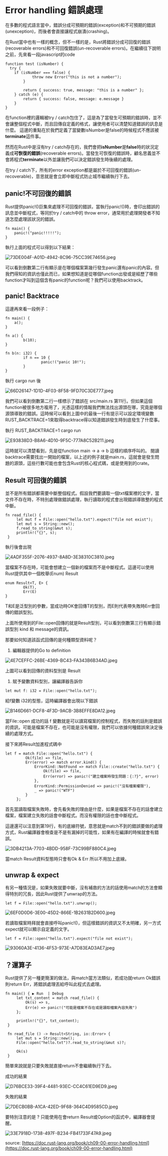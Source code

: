 # Error handling 錯誤處理

在多數的程式語言當中，錯誤分成可預期的錯誤(exception)和不可預期的錯誤(unexception)，而後者會直接讓程式崩潰(crashing)。

在Rust當中也有一樣的概念，但不一樣的是，Rust將錯誤分成可回復的錯誤(recoverable errors)和不可回復錯誤(un-recoverable errors)。在繼續往下說明之前，先來看一段javascript的code

```
function test (isNumber) {
  try {
    if (isNumber === false) {
			throw new Error("this is not a number");		
		}
		
		return { success: true, message: "this is a number" };
	} catch (e) {
		return { success: false, message: e.message }
	}
}
```

在function裡的邏輯被try / catch包住了，這是為了當發生可預期的錯誤時，並不會讓整個程式中斷，而且回傳自定義的格式，讓使用者可以清楚知道錯誤的訊息是什麼。
這邊的重點在於我們定義了當變數isNumber是false的時候程式不應該被**terminate**這件事。

然而在Rust中是沒有try / catch存在的，我們會把**isNumber**是**false**時的狀況定義成**可恢復的錯誤**(recoverable errors)。當發生可恢復的錯誤時，顧名思義並不會將程式**terminate**以外並讓我們可以決定錯誤發生時後續的處理。

在try / catch下，所有的error exception都是屬於不可回復的錯誤(un-recoverable)，意思就是會立即中斷程式防止城市繼續執行下去。

## panic!不可回復的錯誤

Rust提供panic!()巨集來處理不可回復的錯誤，當執行panic!()時，會印出錯誤的訊息並中斷程式，等同於try / catch中的 throw error，通常用於處理開發者不知道怎麼處理該狀況的錯誤。

```
fn main() {
    panic!("panic!!!!!");
}
```

執行上面的程式可以得到以下結果：

![73DE004F-A01D-4942-8C96-75CC39E74656.jpeg](./images/error_handling/73DE004F-A01D-4942-8C96-75CC39E74656.jpeg)

可以看到倒數第二行有顯示是在哪個檔案第幾行發生panic還有panic的內容。但我們得知的資訊也僅此而已，如果想知道是從哪個function出發或是經歷了哪些function才叫到這個含有panic的function呢？我們可以使用backtrack。

## panic! Backtrace

這邊再來看一段例子：

```
fn main() {
    a();
}

fn a() {
		b(10);
}

fn b(n: i32) {
		if n == 10 {
				panic!("panic 10!");
		}
}
```

執行 cargo run 後

![66D26147-1D1D-4F03-8F58-9FD70C3DE777.jpeg](./images/error_handling/66D26147-1D1D-4F03-8F58-9FD70C3DE777.jpeg)

我們可以看到倒數第二行一樣標示了錯誤在 src/main.rs 第11行。但如果這個function被很多地方複用了，光憑這樣的情報我們無法找出源頭在哪，究竟是哪個源頭導致的錯誤。這時候可以看到上圖中的最後一行有提示可以設定環境變數 RUST_BACKTRACE=1來取得backtrace得以知道錯誤發生時到底發生了什麼事。

執行 RUST_BACKTRACE=1 cargo run

![E93838D3-B8A6-4D10-9F5C-777A8C52B211.jpeg](./images/error_handling/E93838D3-B8A6-4D10-9F5C-777A8C52B211.jpeg)

這時就可以清楚看到，先是從function main → a → b 這樣的順序呼叫的。
閱讀backtrace需要找出一開始的檔案，以上述的例子就是main.rs，這就會是發生問題的源頭，這些行數可能也會包含Rust的核心程式碼，或是使用到的crate。

## Result 可回復的錯誤

並不是所有錯誤都需要中斷整個程式。假設我們要讀取一個txt檔案裡的文字，當文件不存在時，不特別處理做錯誤處理，執行讀取的程式會出現錯誤導致整的程式中斷。

```
fn read_file() {                                                                                     
     let mut f = File::open("hello.txt").expect("file not exist");                                    
     let mut s = String::new();                                                                       
     f.read_to_string(&mut s);                                                                        
     println!("{}", s);                                                                               
 }
```

執行後會出現

![4ADF355F-2076-4937-8A8D-3E38310C3810.jpeg](./images/error_handling/4ADF355F-2076-4937-8A8D-3E38310C3810.jpeg)

當檔案不存在時，可能會想建立一個新的檔案而不是中斷程式。這邊可以使用Rust提供其中一個枚舉(Enum) Result

```
enum Result<T, E> {
		Ok(T),
		Err(E)
}
```

T和E是泛型別的參數，當成功時OK會回傳T的型別，而E則代表帶失敗時Err會回傳的錯誤型別。

上面所使用到的File::open回傳的就是Result型別，可以看到倒數第三行有顯示錯誤型別 kind 和 message的資訊。

那要如何知道該函式回傳的是何種類型資料呢？

1. 編輯器提供的Go to definition

![4E7CEFFC-26BE-4369-BC43-FA343B6B34AD.jpeg](./images/error_handling/4E7CEFFC-26BE-4369-BC43-FA343B6B34AD.jpeg)

上圖可以看到回傳的資料型別是 Result<File>

1. 賦予變數資料型別，讓編譯器告訴你

```
let mut f: i32 = File::open("hello.txt");
```

給f變數 i32的型態，這時編譯器會出現以下錯誤

![B146D661-DCF8-4F3D-9ACB-3B8EFFE8DA12.jpeg](./images/error_handling/B146D661-DCF8-4F3D-9ACB-3B8EFFE8DA12.jpeg)

當File::open 成功的話 f 變數就是可以讀寫檔案的控制程式，而失敗的話則是錯誤的資訊，可能是檔案不存在，也可能是沒有權限，我們可以依據何種錯誤來決定後續的處理方式。

接下來將Result加進程式碼中

```
let f = match File::open("hello.txt") {                            
         Ok(file) => file,                                                                            
         Err(error) => match error.kind() {                                                           
             ErrorKind::NotFound => match File::create("hello.txt") {                                 
                 Ok(file) => file,                                                                    
                 Err(error) => panic!("建立檔案時發生問題：{:?}", error)                              
             },                                                                                       
             ErrorKind::PermissionDenied => panic!("沒有檔案權限"),                                   
             _ => panic!("WTF")                                                                       
         }                                                                                            
     };
```

首先當讀取檔案失敗時，會先看失敗的理由是什麼，如果是檔案不存在的話會建立檔案，檔案建立失敗的話會中斷程式。而沒有權限的話也會中斷程式。

這邊還可以注意到第19行，有的底線符號，意思就是match不到的錯誤要做的處理方式，Rust編譯器會檢查是不是有漏掉的可能性，如果有在編譯的時候就會有錯誤。

![3DB4213A-7703-4BDD-958F-73C99BF880C4.jpeg](./images/error_handling/3DB4213A-7703-4BDD-958F-73C99BF880C4.jpeg)

當match Result資料型態時只會有Ok & Err 所以不用加上底線。

## unwrap & expect

有另一種情況是，如果失敗就要中斷，沒有補救的方法的話使用match的方法會顯得特別的冗長，因此Rust提供了unwrap的方法。

```
let f = File::open("hello.txt").unwrap();
```

![6EF0D0D6-3E00-45D2-866E-1B2631B2D600.jpeg](./images/error_handling/6EF0D0D6-3E00-45D2-866E-1B2631B2D600.jpeg)

若讀取檔案時拜就會直接呼叫panic!()，但這樣錯誤的資訊又不太明確，另一方式expect就可以顯示自定義的文字。

```
let f = File::open("hello.txt").expect("file not exist");
```

![93060A3E-4136-4F53-973E-A7D83EAD3AE7.jpeg](./images/error_handling/93060A3E-4136-4F53-973E-A7D83EAD3AE7.jpeg)

## ？運算子

Rust提供了另一種更簡潔的做法，與match當方法類似，若成功就return Ok錯誤則return Err，將錯誤處理丟給呼叫此程式去處理。

```
fn main() { ▶︎ Run  | Debug                                                                           
     let txt_content = match read_file() {                                                                 
         Ok(s) => s,                                                                                  
         Err(e) => panic!("可能是檔案不存在或是讀取檔案內容失敗")                                     
     };                                                                                               
                                                                                                      
     println!("{}", txt_content);                                                                          
 }                                                                                                    
                                                                                                      
 fn read_file () -> Result<String, io::Error> {                                                       
     let mut s = String::new();                                                                       
     File::open("hello.txt")?.read_to_string(&mut s)?;                                                
                                                                                                      
     Ok(s)                                                                                            
 }
```

簡單來說就是只要失敗就直接return不會繼續執行下去。

成功的結果

![D76BCE33-39F4-4481-93EC-CC4C61ED9ED9.jpeg](./images/error_handling/D76BCE33-39F4-4481-93EC-CC4C61ED9ED9.jpeg)

失敗的結果

![7DECB0BB-A1CA-42ED-9F68-364C4D9585CD.jpeg](./images/error_handling/7DECB0BB-A1CA-42ED-9F68-364C4D9585CD.jpeg)

要特別注意的是 ? 只能使用在會return Result或Option的函式中，編譯器會提醒。

![33E7918D-1738-497F-B234-FB41733F47A9.jpeg](./images/error_handling/33E7918D-1738-497F-B234-FB41733F47A9.jpeg)

source: [https://doc.rust-lang.org/book/ch09-00-error-handling.html](https://doc.rust-lang.org/book/ch09-00-error-handling.html)
